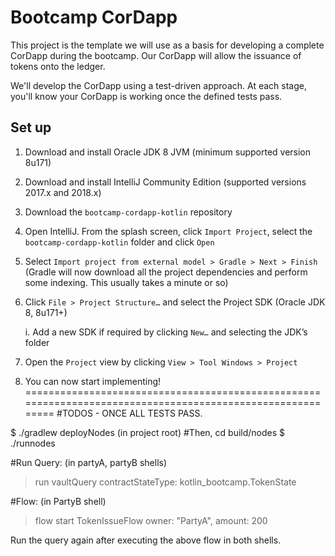 # Bootcamp CorDapp
This project is the template we will use as a basis for developing a complete CorDapp during the bootcamp. Our CorDapp will allow the issuance of tokens onto the ledger.

We'll develop the CorDapp using a test-driven approach. At each stage, you'll know your CorDapp is working once the defined tests pass.

## Set up

1. Download and install Oracle JDK 8 JVM (minimum supported version 8u171)
2. Download and install IntelliJ Community Edition (supported versions 2017.x and 2018.x)
3. Download the `bootcamp-cordapp-kotlin` repository
4. Open IntelliJ. From the splash screen, click `Import Project`, select the `bootcamp-cordapp-kotlin` folder and click `Open`
5. Select `Import project from external model > Gradle > Next > Finish`
  (Gradle will now download all the project dependencies and perform some indexing. This usually takes a minute or so)
6. Click `File > Project Structure…` and select the Project SDK (Oracle JDK 8, 8u171+)

    i. Add a new SDK if required by clicking `New…` and selecting the JDK’s folder

7. Open the `Project` view by clicking `View > Tool Windows > Project`
8. You can now start implementing!
===========================================================================================================
#TODOS - ONCE ALL TESTS PASS.

$ ./gradlew deployNodes (in project root)
#Then, cd build/nodes
$ ./runnodes

#Run Query: (in partyA, partyB shells)
> run vaultQuery contractStateType: kotlin_bootcamp.TokenState

#Flow: (in PartyB shell)
> flow start TokenIssueFlow owner: "PartyA",  amount: 200

Run the query again after executing the above flow
in both shells.
